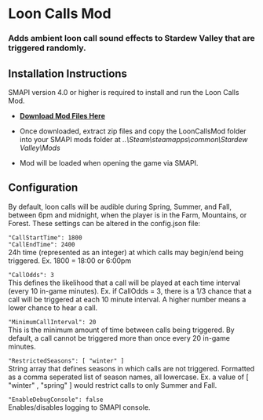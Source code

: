 # Loon Calls Mod

### Adds ambient loon call sound effects to Stardew Valley that are triggered randomly. 

## Installation Instructions

SMAPI version 4.0 or higher is required to install and run the Loon Calls Mod.

- **[Download Mod Files Here](https://download-directory.github.io/?url=https%3A%2F%2Fgithub.com%2FGraham-Nelson73%2FLoonCallsMod%2Ftree%2Fmain%2FMod%2FLoonCallsMod&filename=LoonCallsMod)**

- Once downloaded, extract zip files and copy the LoonCallsMod folder into your SMAPI mods folder at *..\Steam\steamapps\common\Stardew Valley\Mods*

- Mod will be loaded when opening the game via SMAPI.

## Configuration

By default, loon calls will be audible during Spring, Summer, and Fall, between 6pm and midnight, when the player is in the Farm, Mountains, or Forest. These settings can be altered in the config.json file:

`"CallStartTime": 1800`<br/>
`"CallEndTime": 2400`<br/>
24h time (represented as an integer) at which calls may begin/end being triggered. Ex. 1800 = 18:00 or 6:00pm

`"CallOdds": 3`<br/>
This defines the likelihood that a call will be played at each time interval (every 10 in-game minutes). Ex. if CallOdds = 3, 
there is a 1/3 chance that a call will be triggered at each 10 minute interval. A higher number means a lower chance to hear a call.

`"MinimumCallInterval": 20`<br/>
This is the minimum amount of time between calls being triggered. By default, a call cannot be triggered more than once every 20 in-game minutes.

`"RestrictedSeasons": [ "winter" ]`<br/>
String array that defines seasons in which calls are not triggered. Formatted as a comma seperated list of season names, all lowercase. 
Ex. a value of [ "winter" , "spring" ] would restrict calls to only Summer and Fall.

`"EnableDebugConsole": false`<br/>
Enables/disables logging to SMAPI console.
